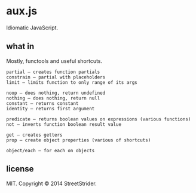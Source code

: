# aux.js
Idiomatic JavaScript.

## what in
Mostly, functools and useful shortcuts.
```
partial — creates function partials
constrain — partial with placeholders
limit — limits function to only range of its args

noop — does nothing, return undefined
nothing — does nothing, return null
constant — returns constant
identity — returns first argument

predicate — returns boolean values on expressions (various functions)
not — inverts function boolean result value

get — creates getters
prop — create object properties (various of shortcuts)

object/each — for each on objects
```

## license
MIT. Copyright © 2014 StreetStrider.
